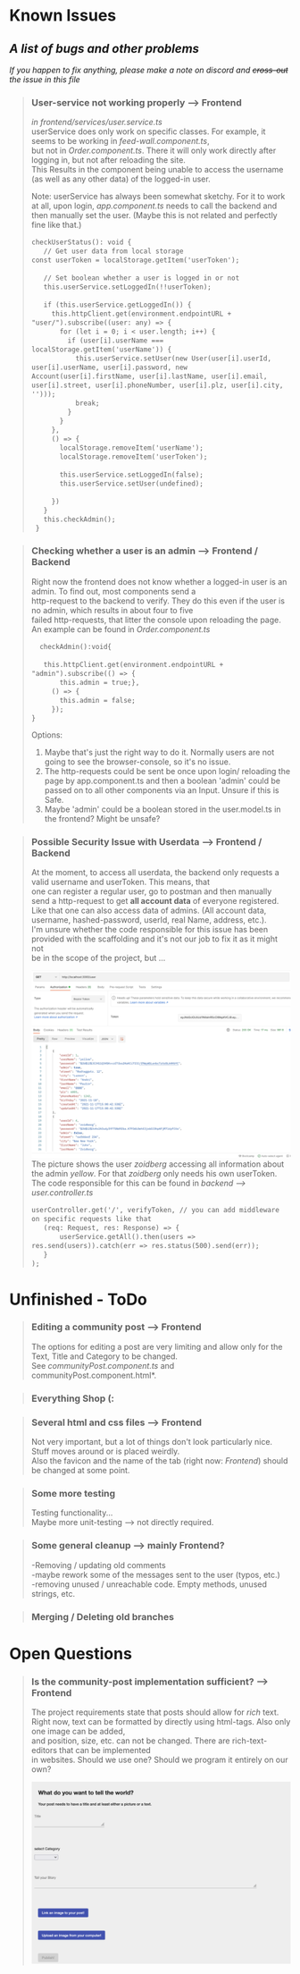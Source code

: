 # Known Issues
## ***A list of bugs and other problems***

*If you happen to fix anything, please make a note on discord and ~~cross-out~~ the issue in this file*  


> ### User-service not working properly --> Frontend
> *in frontend/services/user.service.ts*  
> userService does only work on specific classes. For example, it seems to be working in *feed-wall.component.ts*,  
> but not in *Order.component.ts*. There it will only work directly after logging in, but not after reloading the site.  
> This Results in the component being unable to access the username (as well as any other data) of the logged-in user.
> 
> Note: userService has always been somewhat sketchy. For it to work at all, upon login, *app.component.ts* needs to call
> the backend and then manually set the user. (Maybe this is not related and perfectly fine like that.)
> ``` 
> checkUserStatus(): void {
>    // Get user data from local storage
>const userToken = localStorage.getItem('userToken');
>
>    // Set boolean whether a user is logged in or not
>    this.userService.setLoggedIn(!!userToken);
>
>    if (this.userService.getLoggedIn()) {
>      this.httpClient.get(environment.endpointURL + "user/").subscribe((user: any) => {
>        for (let i = 0; i < user.length; i++) {
>          if (user[i].userName === localStorage.getItem('userName')) {
>            this.userService.setUser(new User(user[i].userId, user[i].userName, user[i].password, new Account(user[i].firstName, user[i].lastName, user[i].email, user[i].street, user[i].phoneNumber, user[i].plz, user[i].city, '')));
>            break;
>          }
>        }
>      },
>      () => {
>        localStorage.removeItem('userName');
>        localStorage.removeItem('userToken');
>
>        this.userService.setLoggedIn(false);
>        this.userService.setUser(undefined);
>
>      })
>    }
>    this.checkAdmin();
>  }
> ```

> ### Checking whether a user is an admin --> Frontend / Backend
> Right now the frontend does not know whether a logged-in user is an admin. To find out, most components send a  
> http-request to the backend to verify. They do this even if the user is no admin, which results in about four to five  
> failed http-requests, that litter the console upon reloading the page.  
> An example can be found in *Order.component.ts*
> 
> ```
>   checkAdmin():void{
>
>    this.httpClient.get(environment.endpointURL + "admin").subscribe(() => {
>        this.admin = true;},
>      () => {
>        this.admin = false;
>      });
>}
>```
> 
> Options:
> 1. Maybe that's just the right way to do it. Normally users are not going to see the browser-console, so it's no issue.
> 2. The http-requests could be sent be once upon login/ reloading the page by app.component.ts and then a boolean 'admin'
> could be passed on to all other components via an Input. Unsure if this is Safe.
> 3. Maybe 'admin' could be a boolean stored in the user.model.ts in the frontend? Might be unsafe?

> ### Possible Security Issue with Userdata --> Frontend / Backend
> At the moment, to access all userdata, the backend only requests a valid username and userToken. This means, that  
> one can register a regular user, go to postman and then manually send a http-request to get **all account data** of everyone registered.  
> Like that one can also access data of admins. (All account data, username, hashed-password, userId, real Name, address, etc.).   
> I'm unsure whether the code responsible for this issue has been provided with the scaffolding and it's not our job to fix it as it might not  
> be in the scope of the project, but ...  
> 
> ![image](knownIssuesPictures/postman_01.png)
> The picture shows the user *zoidberg* accessing all information about the admin *yellow*. For that *zoidberg* only needs his own userToken.  
> The code responsible for this can be found in *backend --> user.controller.ts*  
> ```
> userController.get('/', verifyToken, // you can add middleware on specific requests like that
>    (req: Request, res: Response) => {
>        userService.getAll().then(users => res.send(users)).catch(err => res.status(500).send(err));
>    }
> );
> ```

# Unfinished - ToDo

> ### Editing a community post --> Frontend
> The options for editing a post are very limiting and allow only for the Text, Title and Category to be changed.  
> See *communityPost.component.ts* and communityPost.component.html*.

> ### Everything Shop (:

> ### Several html and css files --> Frontend
> Not very important, but a lot of things don't look particularly nice. Stuff moves around or is placed weirdly.  
> Also the favicon and the name of the tab (right now: *Frontend*) should be changed at some point.

> ### Some more testing
> Testing functionality...  
> Maybe more unit-testing --> not directly required.

> ### Some general cleanup --> mainly Frontend?
> -Removing / updating old comments  
> -maybe rework some of the messages sent to the user (typos, etc.)  
> -removing unused / unreachable code. Empty methods, unused strings, etc.

> ### Merging / Deleting old branches


# Open Questions

> ### Is the community-post implementation sufficient? --> Frontend
> The project requirements state that posts should allow for *rich* text.  
> Right now, text can be formatted by directly using html-tags. Also only one image can be added,  
> and position, size, etc. can not be changed. There are rich-text-editors that can be implemented  
> in websites. Should we use one? Should we program it entirely on our own? 
> 
> ![image](knownIssuesPictures/communityPost_01.png)